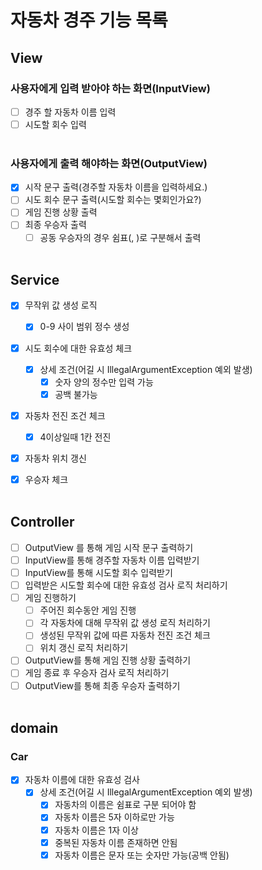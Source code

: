 # 자동차 경주 기능 목록

## View
### 사용자에게 입력 받아야 하는 화면(InputView)
 - [ ] 경주 할 자동차 이름 입력
 - [ ] 시도할 회수 입력
</br></br> 

### 사용자에게 출력 해야하는 화면(OutputView)
   - [x] 시작 문구 출력(경주할 자동차 이름을 입력하세요.)
   - [ ] 시도 회수 문구 출력(시도할 회수는 몇회인가요?)
   - [ ] 게임 진행 상황 출력
   - [ ] 최종 우승자 출력
     - [ ] 공동 우승자의 경우 쉼표(, )로 구분해서 출력
</br></br>

## Service
- [x] 무작위 값 생성 로직
  - [x] 0-9 사이 범위 정수 생성

- [x] 시도 회수에 대한 유효성 체크
  -  [x] 상세 조건(어길 시 IllegalArgumentException 예외 발생)
    -  [x] 숫자 양의 정수만 입력 가능
    -  [x] 공백 불가능

- [x] 자동차 전진 조건 체크
  - [x] 4이상일때 1칸 전진

- [x] 자동차 위치 갱신

- [x] 우승자 체크
</br></br>

## Controller
- [ ] OutputView 를 통해 게임 시작 문구 출력하기
- [ ] InputView를 통해 경주할 자동차 이름 입력받기
- [ ] InputView를 통해 시도할 회수 입력받기
- [ ] 입력받은 시도할 회수에 대한 유효성 검사 로직 처리하기
- [ ] 게임 진행하기
  - [ ] 주어진 회수동안 게임 진행
  - [ ] 각 자동차에 대해 무작위 값 생성 로직 처리하기
  - [ ] 생성된 무작위 값에 따른 자동차 전진 조건 체크
  - [ ] 위치 갱신 로직 처리하기
- [ ] OutputView를 통해 게임 진행 상황 출력하기
- [ ] 게임 종료 후 우승자 검사 로직 처리하기
- [ ]  OutputView를 통해 최종 우승자 출력하기
</br></br>

## domain
### Car
- [x] 자동차 이름에 대한 유효성 검사
  - [x] 상세 조건(어길 시 IllegalArgumentException 예외 발생)
    - [x] 자동차의 이름은 쉼표로 구분 되어야 함
    - [x] 자동차 이름은 5자 이하로만 가능
    - [x] 자동차 이름은 1자 이상
    - [x] 중복된 자동차 이름 존재하면 안됨
    - [x] 자동차 이름은 문자 또는 숫자만 가능(공백 안됨)